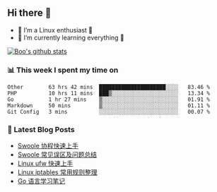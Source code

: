 ## Hi there 👋
* 🔭 I’m a Linux enthusiast 🐧️
* 🏃️ I’m currently learning everything 🏃️

[![Boo's github stats](https://github-readme-stats.vercel.app/api?username=0xAiKang)](https://github.com/anuraghazra/github-readme-stats)

<!-- [![Most Used Langs](https://github-readme-stats.vercel.app/api/top-langs/?username=0xAiKang)](https://github.com/anuraghazra/github-readme-stats) -->

### 📊 This week I spent my time on
<!--START_SECTION:waka-->
```text
Other        63 hrs 42 mins  █████████████████████░░░░   83.46 % 
PHP          10 hrs 11 mins  ███▒░░░░░░░░░░░░░░░░░░░░░   13.34 % 
Go           1 hr 27 mins    ▒░░░░░░░░░░░░░░░░░░░░░░░░   01.91 % 
Markdown     50 mins         ▒░░░░░░░░░░░░░░░░░░░░░░░░   01.11 % 
Git Config   3 mins          ░░░░░░░░░░░░░░░░░░░░░░░░░   00.07 % 
```
<!--END_SECTION:waka-->

### 📕 Latest Blog Posts
<!-- BLOG-POST-LIST:START -->
- [Swoole 协程快速上手](https://www.0x2beace.com/swoole-coroutine-quick-start/)
- [Swoole 常见误区及问题总结](https://www.0x2beace.com/swoole-common-mistakes-and-problems-summary/)
- [Linux ufw 快速上手](https://www.0x2beace.com/linux-ufw-quick-start/)
- [Linux iptables 常用规则整理](https://www.0x2beace.com/linux-iptables-common-rules-collation/)
- [Go 语言学习笔记](https://www.0x2beace.com/golang-quick-start/)
<!-- BLOG-POST-LIST:END -->

